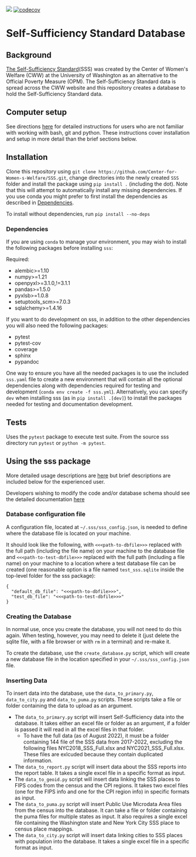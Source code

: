 ![](https://github.com/Center-for-Women-s-Welfare/SSS/actions/workflows/tests.yml/badge.svg)
[![codecov](https://codecov.io/gh/Center-for-Women-s-Welfare/SSS/branch/main/graph/badge.svg?token=ZRL342TOLY)](https://codecov.io/gh/Center-for-Women-s-Welfare/SSS)

# Self-Sufficiency Standard Database

## Background
[The Self-Sufficiency Standard](https://selfsufficiencystandard.org/)(SSS) was created
by the Center of Women's Welfare (CWW) at the University of Washington as an alternative
to the Official Poverty Measure (OPM). The Self-Sufficiency Standard data is spread
across the CWW website and this repository creates a database to hold the
Self-Sufficiency Standard data.

## Computer setup
See directions [here](docs/computer_setup.md) for detailed instructions for users who
are not familiar with working with bash, git and python. These instructions cover
installation and setup in more detail than the brief sections below.

## Installation
Clone this repository using
```git clone https://github.com/Center-for-Women-s-Welfare/SSS.git```, change
directories into the newly created `SSS` folder and install the package using
```pip install .``` (including the dot). Note that this will attempt to automatically
install any missing dependencies. If you use conda you might prefer to first install
the dependencies as described in [Dependencies](#dependencies).

To install without dependencies, run `pip install --no-deps`

### Dependencies
If you are using `conda` to manage your environment, you may wish to install the
following packages before installing `sss`:

Required:

* alembic>=1.10
* numpy>=1.21
* openpyxl>=3.1.0,!=3.1.1
* pandas>=1.5.0
* pyxlsb>=1.0.8
* setuptools_scm>=7.0.3
* sqlalchemy>=1.4.16

If you want to do development on sss, in addition to the other dependencies
you will also need the following packages:

* pytest
* pytest-cov
* coverage
* sphinx
* pypandoc

One way to ensure you have all the needed packages is to use the included
`sss.yaml` file to create a new environment that will
contain all the optional dependencies along with dependencies required for
testing and development (```conda env create -f sss.yml```).
Alternatively, you can specify `dev` when installing sss
(as in `pip install .[dev]`) to install the packages needed for testing
and documentation development.

## Tests
Uses the `pytest` package to execute test suite.
From the source sss directory run ```pytest``` or ```python -m pytest```.


## Using the sss package

More detailed usage descriptions are [here](docs/user_documentation.md) but brief
descriptions are included below for the experienced user.

Developers wishing to modify the code and/or database schema should see the detailed
documentation [here](docs/developer_documentation.md)

### Database configuration file

A configuration file, located at `~/.sss/sss_config.json`, is needed to define where the
database file is located on your machine.

It should look like the following, with `<<<path-to-dbfile>>>` replaced with the full
path (including the file name) on your machine to the database file and
`<<<path-to-test-dbfile>>>` replaced with the full path (including a file name) on your
machine to a location where a test database file can be created (one reasonable option
is a file named `test_sss.sqlite` inside the top-level folder for the sss package):

```
{
  "default_db_file": "<<<path-to-dbfile>>>",
  "test_db_file": "<<<path-to-test-dbfile>>>"
}
```


### Creating the Database
In normal use, once you create the database, you will not need to do this again.
When testing, however, you may need to delete it (just delete the sqlite file, with a
file browser or with `rm` in a terminal) and re-make it.

To create the database, use  the `create_database.py` script, which will create a new
database file in the location specified in your `~/.sss/sss_config.json` file.

### Inserting Data
To insert data into the database, use the `data_to_primary.py`, `data_to_city.py` and
`data_to_puma.py` scripts. These scripts take a file or folder containing the data to
upload as an argument.

- The `data_to_primary.py` script will insert Self-Sufficiency
data into the database. It takes either an excel file or folder as an argument, if a
folder is passed it will read in all the excel files in that folder.
    - To have the full data (as of August 2022), it must be a folder containing 144
    file of the SSS data from 2017-2022, excluding the following files
    NYC2018_SSS_Full.xlsx and NYC2021_SSS_Full.xlsx. These files are exlcuded because
    they contain duplicated information.
- The `data_to_report.py` script will insert data about the SSS reports into the report
table. It takes a single excel file in a specific format as input.
- The `data_to_geoid.py` script will insert data linking the SSS places to FIPS codes
from the census and the CPI regions. It takes two excel files (one for the FIPS info
and one for the CPI region info) in specific formats as input.
- The `data_to_puma.py` script will insert Public Use Microdata Area files from the
census into the database. It can take a file or folder containing the puma files for
multiple states as input. It also requires a single excel file containing the Washington
state and New York City SSS place to census place mappings.
- The `data_to_city.py` script will insert data linking cities to SSS places with
population into the database. It takes a single excel file in a specific format as input.
